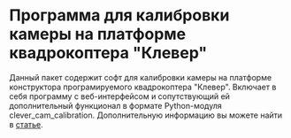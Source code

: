 # Программа для калибровки камеры на платформе квадрокоптера "Клевер"

Данный пакет содержит софт для калибровки камеры на платформе конструктора програмируемого квадрокоптера "Клевер".
Включает в себя программу с веб-интерфейсом и сопутствующий ей дополнительный функционал в формате Python-модуля clever_cam_calibration.
Дополнительную информацию вы можете найти в [статье](article/article.md).
